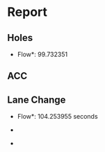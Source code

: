 # Report

## Holes

* Flow*:  99.732351

## ACC

## Lane Change

* Flow*: 104.253955 seconds

* ```
  
  ```

* 

